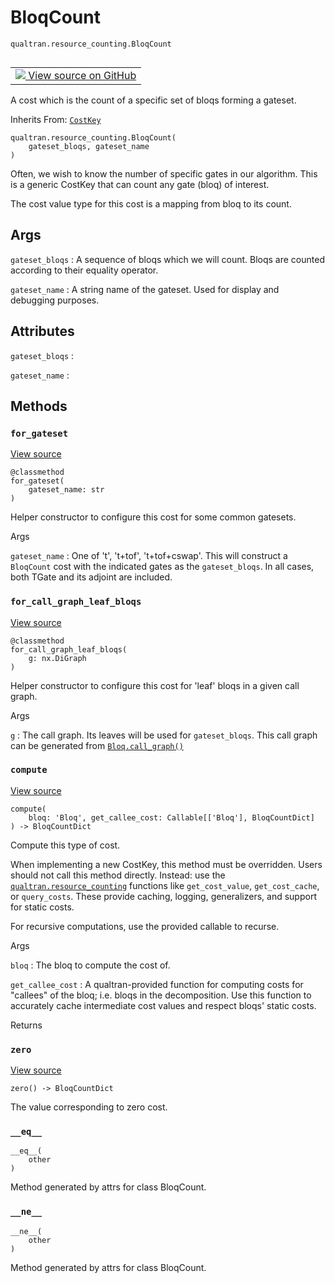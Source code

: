 # BloqCount
`qualtran.resource_counting.BloqCount`


<table class="tfo-notebook-buttons tfo-api nocontent" align="left">
<td>
  <a target="_blank" href="https://github.com/quantumlib/Qualtran/blob/main/qualtran/resource_counting/_bloq_counts.py#L48-L122">
    <img src="https://www.tensorflow.org/images/GitHub-Mark-32px.png" />
    View source on GitHub
  </a>
</td>
</table>



A cost which is the count of a specific set of bloqs forming a gateset.

Inherits From: [`CostKey`](../../qualtran/resource_counting/CostKey.md)

<pre class="devsite-click-to-copy prettyprint lang-py tfo-signature-link">
<code>qualtran.resource_counting.BloqCount(
    gateset_bloqs, gateset_name
)
</code></pre>



<!-- Placeholder for "Used in" -->

Often, we wish to know the number of specific gates in our algorithm. This is a generic
CostKey that can count any gate (bloq) of interest.

The cost value type for this cost is a mapping from bloq to its count.

<h2 class="add-link">Args</h2>

`gateset_bloqs`<a id="gateset_bloqs"></a>
: A sequence of bloqs which we will count. Bloqs are counted according
  to their equality operator.

`gateset_name`<a id="gateset_name"></a>
: A string name of the gateset. Used for display and debugging purposes.






<h2 class="add-link">Attributes</h2>

`gateset_bloqs`<a id="gateset_bloqs"></a>
: &nbsp;

`gateset_name`<a id="gateset_name"></a>
: &nbsp;




## Methods

<h3 id="for_gateset"><code>for_gateset</code></h3>

<a target="_blank" class="external" href="https://github.com/quantumlib/Qualtran/blob/main/qualtran/resource_counting/_bloq_counts.py#L66-L87">View source</a>

<pre class="devsite-click-to-copy prettyprint lang-py tfo-signature-link">
<code>@classmethod</code>
<code>for_gateset(
    gateset_name: str
)
</code></pre>

Helper constructor to configure this cost for some common gatesets.


Args

`gateset_name`
: One of 't', 't+tof', 't+tof+cswap'. This will construct a
  `BloqCount` cost with the indicated gates as the `gateset_bloqs`. In all
  cases, both TGate and its adjoint are included.




<h3 id="for_call_graph_leaf_bloqs"><code>for_call_graph_leaf_bloqs</code></h3>

<a target="_blank" class="external" href="https://github.com/quantumlib/Qualtran/blob/main/qualtran/resource_counting/_bloq_counts.py#L89-L98">View source</a>

<pre class="devsite-click-to-copy prettyprint lang-py tfo-signature-link">
<code>@classmethod</code>
<code>for_call_graph_leaf_bloqs(
    g: nx.DiGraph
)
</code></pre>

Helper constructor to configure this cost for 'leaf' bloqs in a given call graph.


Args

`g`
: The call graph. Its leaves will be used for `gateset_bloqs`. This call graph
  can be generated from <a href="../../qualtran/Bloq.html#call_graph"><code>Bloq.call_graph()</code></a>




<h3 id="compute"><code>compute</code></h3>

<a target="_blank" class="external" href="https://github.com/quantumlib/Qualtran/blob/main/qualtran/resource_counting/_bloq_counts.py#L100-L115">View source</a>

<pre class="devsite-click-to-copy prettyprint lang-py tfo-signature-link">
<code>compute(
    bloq: 'Bloq', get_callee_cost: Callable[['Bloq'], BloqCountDict]
) -> BloqCountDict
</code></pre>

Compute this type of cost.

When implementing a new CostKey, this method must be overridden.
Users should not call this method directly. Instead: use the <a href="../../qualtran/resource_counting.html"><code>qualtran.resource_counting</code></a>
functions like `get_cost_value`, `get_cost_cache`, or `query_costs`. These provide
caching, logging, generalizers, and support for static costs.

For recursive computations, use the provided callable to recurse.

Args

`bloq`
: The bloq to compute the cost of.

`get_callee_cost`
: A qualtran-provided function for computing costs for "callees"
  of the bloq; i.e. bloqs in the decomposition. Use this function to accurately
  cache intermediate cost values and respect bloqs' static costs.




Returns




<h3 id="zero"><code>zero</code></h3>

<a target="_blank" class="external" href="https://github.com/quantumlib/Qualtran/blob/main/qualtran/resource_counting/_bloq_counts.py#L117-L119">View source</a>

<pre class="devsite-click-to-copy prettyprint lang-py tfo-signature-link">
<code>zero() -> BloqCountDict
</code></pre>

The value corresponding to zero cost.


<h3 id="__eq__"><code>__eq__</code></h3>

<pre class="devsite-click-to-copy prettyprint lang-py tfo-signature-link">
<code>__eq__(
    other
)
</code></pre>

Method generated by attrs for class BloqCount.


<h3 id="__ne__"><code>__ne__</code></h3>

<pre class="devsite-click-to-copy prettyprint lang-py tfo-signature-link">
<code>__ne__(
    other
)
</code></pre>

Method generated by attrs for class BloqCount.





